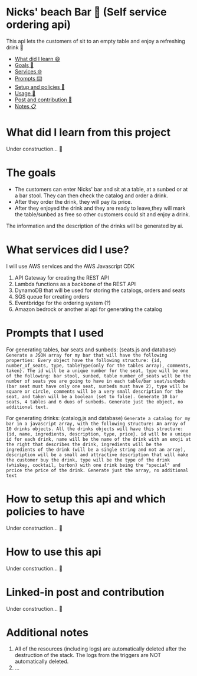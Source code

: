 # Nicks' beach Bar 🍻 (Self service ordering api)

This api lets the customers of sit to an empty table and enjoy a refreshing drink 🍹

- [What did I learn 😄](#what-did-i-learn-from-this-project)
- [Goals 🎯](#the-goals)
- [Services 🌐](#what-services-did-i-use)
- [Prompts ⌨️](#prompts-that-i-used)
- [Setup and policies 👔](#how-to-setup-this-api-and-which-policies-to-have)
- [Usage 📖](#how-to-use-this-api)
- [Post and contribution 🤝](#linked-in-post-and-contribution)
- [Notes 📋](#additional-notes)

# What did I learn from this project

Under construction... 🚧

# The goals

- The customers can enter Nicks' bar and sit at a table, at a sunbed or at a bar stool. They can then check the catalog and order a drink.
- After they order the drink, they will pay its price.
- After they enjoyed the drink and they are ready to leave,they will mark the table/sunbed as free so other customers could sit and enjoy a drink.

The information and the description of the drinks will be generated by ai.

# What services did I use?

I will use AWS services and the AWS Javascript CDK

1. API Gateway for creating the REST API
2. Lambda functions as a backbone of the REST API
3. DynamoDB that will be used for storing the catalogs, orders and seats
4. SQS queue for creating orders
5. Eventbridge for the ordering system (?)
6. Amazon bedrock or another ai api for generating the catalog

# Prompts that I used

For generating tables, bar seats and sunbeds: (seats.js and database)
`Generate a JSON array for my bar that will have the following properties: Every object have the following structure: {id, number_of_seats, type, tableType(only for the tables array), comments, taken}. The id will be a unique number for the seat, type will be one of the following: bar stool, sunbed, table number_of_seats will be the number of seats you are going to have in each table/bar seat/sunbeds (bar seat must have only one seat, sunbeds must have 2), type will be square or circle, comments will be a very small description for the seat, and taken will be a boolean (set to false). Generate 10 bar seats, 4 tables and 6 duos of sunbeds. Generate just the object, no additional text.`

For generating drinks: (catalog.js and database)
`Generate a catalog for my bar in a javascript array, with the following structure: An array of 10 drinks objects. All the drinks objects will have this structure: {id, name, ingredients, description, type, price}. id will be a unique id for each drink, name will be the name of the drink with an emoji at the right that describes the drink, ingredients will be the ingredients of the drink (will be a single string and not an array), description will be a small and attractive description that will make the customer buy the drink, type will be the type of the drink (whiskey, cocktail, burbon) with one drink being the "special" and prcice the price of the drink. Generate just the array, no additional text`

# How to setup this api and which policies to have

Under construction... 🚧

# How to use this api

Under construction... 🚧

# Linked-in post and contribution

Under construction... 🚧

# Additional notes

1. All of the resources (including logs) are automatically deleted after the destruction of the stack. The logs from the triggers are NOT automatically deleted.
2. ...
